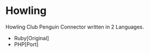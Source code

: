 # Howling
Howling Club Penguin Connector written in 2 Languages.
<ul>
<li>Ruby[Original]</li>
<li>PHP[Port]</li>
</ul>
